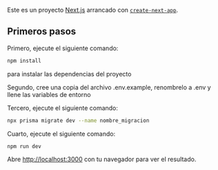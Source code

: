 Este es un proyecto [Next.js](https://nextjs.org) arrancado con [`create-next-app`](https://nextjs.org/docs/app/api-reference/cli/create-next-app).

## Primeros pasos

Primero, ejecute el siguiente comando:

```bash
npm install
```
para instalar las dependencias del proyecto

Segundo, cree una copia del archivo .env.example, renombrelo a .env y
llene las variables de entorno

Tercero, ejecute el siguiente comando:
```bash
npx prisma migrate dev --name nombre_migracion
```

Cuarto, ejecute el siguiente comando:
```bash
npm run dev
```
Abre [http://localhost:3000](http://localhost:3000) con tu navegador para ver el resultado.

